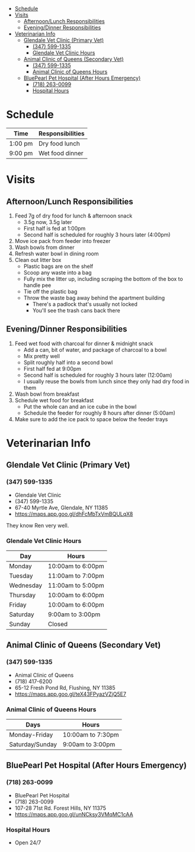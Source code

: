 <!-- TOC -->
* [Schedule](#schedule)
* [Visits](#visits)
  * [Afternoon/Lunch Responsibilities](#afternoonlunch-responsibilities)
  * [Evening/Dinner Responsibilities](#eveningdinner-responsibilities)
* [Veterinarian Info](#veterinarian-info)
  * [Glendale Vet Clinic (Primary Vet)](#glendale-vet-clinic-primary-vet)
    * [(347) 599-1335](#347-599-1335)
    * [Glendale Vet Clinic Hours](#glendale-vet-clinic-hours)
  * [Animal Clinic of Queens (Secondary Vet)](#animal-clinic-of-queens-secondary-vet)
    * [(347) 599-1335](#347-599-1335-1)
    * [Animal Clinic of Queens Hours](#animal-clinic-of-queens-hours)
  * [BluePearl Pet Hospital (After Hours Emergency)](#bluepearl-pet-hospital-after-hours-emergency)
    * [(718) 263-0099](#718-263-0099)
    * [Hospital Hours](#hospital-hours)
<!-- TOC -->

# Schedule

| Time     | Responsibilities         |
|----------|--------------------------|
| 1:00 pm  | Dry food lunch           |
| 9:00 pm  | Wet food dinner          |


# Visits

## Afternoon/Lunch Responsibilities
1. Feed 7g of dry food for lunch & afternoon snack
   - 3.5g now, 3.5g later 
   - First half is fed at 1:00pm
   - Second half is scheduled for roughly 3 hours later (4:00pm) 
2. Move ice pack from feeder into freezer
3. Wash bowls from dinner
4. Refresh water bowl in dining room
5. Clean out litter box
   - Plastic bags are on the shelf
   - Scoop any waste into a bag
   - Fully mix the litter up, including scraping the bottom of the box to handle pee
   - Tie off the plastic bag
   - Throw the waste bag away behind the apartment building
     - There's a padlock that's usually not locked
     - You'll see the trash cans back there

## Evening/Dinner Responsibilities
1. Feed wet food with charcoal for dinner & midnight snack
   - Add a can, bit of water, and package of charcoal to a bowl
   - Mix pretty well
   - Split roughly half into a second bowl
   - First half fed at 9:00pm
   - Second half is scheduled for roughly 3 hours later (12:00am) 
   - I usually reuse the bowls from lunch since they only had dry food in them
2. Wash bowl from breakfast
3. Schedule wet food for breakfast
   - Put the whole can and an ice cube in the bowl
   - Schedule the feeder for roughly 8 hours after dinner (5:00am)
4. Make sure to add the ice pack to space below the feeder trays


# Veterinarian Info

## Glendale Vet Clinic (Primary Vet)

### (347) 599-1335

- Glendale Vet Clinic
- (347) 599-1335
- 67-40 Myrtle Ave, Glendale, NY 11385
- https://maps.app.goo.gl/dhFcMbTxVmBQULqX8

They know Ren very well.

### Glendale Vet Clinic Hours

| Day       | Hours             |
|-----------|-------------------|
| Monday    | 10:00am to 6:00pm |
| Tuesday   | 11:00am to 7:00pm |
| Wednesday | 11:00am to 5:00pm |
| Thursday  | 10:00am to 6:00pm |
| Friday    | 10:00am to 6:00pm |
| Saturday  | 9:00am to 3:00pm  |
| Sunday    | Closed            |



## Animal Clinic of Queens (Secondary Vet)

### (347) 599-1335

- Animal Clinic of Queens
- (718) 417-6200
- 65-12 Fresh Pond Rd, Flushing, NY 11385
- https://maps.app.goo.gl/teX43FPyazVZjQ5E7

### Animal Clinic of Queens Hours

| Days            | Hours             |
|-----------------|-------------------|
| Monday-Friday   | 10:00am to 7:30pm |
| Saturday/Sunday | 9:00am to 3:00pm  |


## BluePearl Pet Hospital (After Hours Emergency)

### (718) 263-0099

- BluePearl Pet Hospital
- (718) 263-0099
- 107-28 71st Rd. Forest Hills, NY 11375
- https://maps.app.goo.gl/unNCksy3VMqMC1cAA

### Hospital Hours

- Open 24/7
